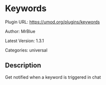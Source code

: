 # Keywords

Plugin URL: https://umod.org/plugins/keywords

Author: MrBlue

Latest Version: 1.3.1

Categories: universal

## Description

Get notified when a keyword is triggered in chat

